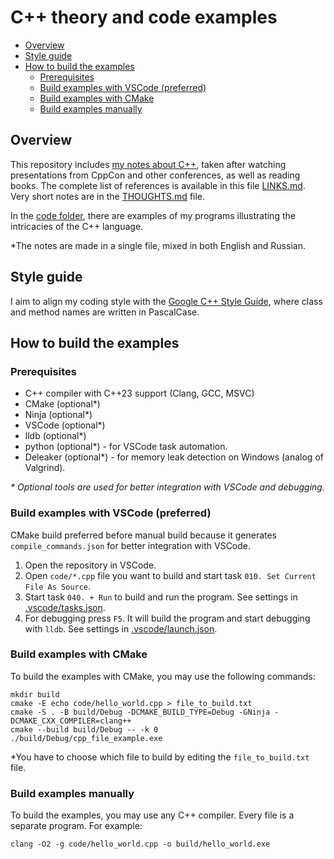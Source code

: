 # C++ theory and code examples

- [Overview](#overview)
- [Style guide](#style-guide)
- [How to build the examples](#how-to-build-the-examples)
  - [Prerequisites](#prerequisites)
  - [Build examples with VSCode (preferred)](#build-examples-with-vscode-preferred)
  - [Build examples with CMake](#build-examples-with-cmake)
  - [Build examples manually](#build-examples-manually)

## Overview

This repository includes [my notes about C++](/THEORY.md), taken after watching presentations from CppCon and other conferences, as well as reading books. The complete list of references is available in this file [LINKS.md](/LINKS.md). Very short notes are in the [THOUGHTS.md](/THOUGHTS.md) file.

In the [code folder](/code), there are examples of my programs illustrating the intricacies of the C++ language.

*The notes are made in a single file, mixed in both English and Russian.

## Style guide

I aim to align my coding style with the [Google C++ Style Guide](https://google.github.io/styleguide/cppguide.html), where class and method names are written in PascalCase.

## How to build the examples

### Prerequisites

- C++ compiler with C++23 support (Clang, GCC, MSVC)
- CMake (optional*)
- Ninja (optional*)
- VSCode (optional*)
- lldb (optional*)
- python (optional*) - for VSCode task automation.
- Deleaker (optional*) - for memory leak detection on Windows (analog of Valgrind).

_* Optional tools are used for better integration with VSCode and debugging._

### Build examples with VSCode (preferred)

CMake build preferred before manual build because it generates `compile_commands.json` for better integration with VSCode.

1. Open the repository in VSCode.
2. Open `code/*.cpp` file you want to build and start task `010. Set Current File As Source`.
3. Start task `040. + Run` to build and run the program. See settings in [.vscode/tasks.json](.vscode/tasks.json).
4. For debugging press `F5`. It will build the program and start debugging with `lldb`. See settings in [.vscode/launch.json](.vscode/launch.json).

### Build examples with CMake

To build the examples with CMake, you may use the following commands:

```
mkdir build
cmake -E echo code/hello_world.cpp > file_to_build.txt
cmake -S . -B build/Debug -DCMAKE_BUILD_TYPE=Debug -GNinja -DCMAKE_CXX_COMPILER=clang++
cmake --build build/Debug -- -k 0
./build/Debug/cpp_file_example.exe
```

*You have to choose which file to build by editing the `file_to_build.txt` file.

### Build examples manually

To build the examples, you may use any C++ compiler. Every file is a separate program. For example:

```
clang -O2 -g code/hello_world.cpp -o build/hello_world.exe
```
